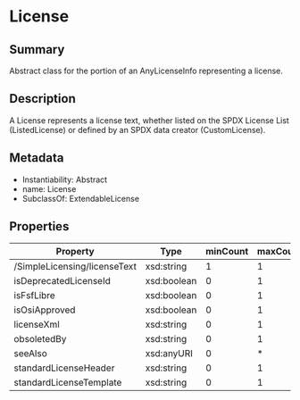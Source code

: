 <!-- Automatically generated by spec-parser v2.0.0 on 2023-12-27T15:02:03.969017+00:00 -->
<!-- SPDX-License-Identifier: Community-Spec-1.0 -->

# License

## Summary

Abstract class for the portion of an AnyLicenseInfo representing a license.


## Description

A License represents a license text, whether listed on the SPDX License List
(ListedLicense) or defined by an SPDX data creator (CustomLicense).


## Metadata

- Instantiability: Abstract
- name: License
- SubclassOf: ExtendableLicense



## Properties

| Property | Type | minCount | maxCount |
|---|---|---|---|
| /SimpleLicensing/licenseText | xsd:string | 1 | 1 |
| isDeprecatedLicenseId | xsd:boolean | 0 | 1 |
| isFsfLibre | xsd:boolean | 0 | 1 |
| isOsiApproved | xsd:boolean | 0 | 1 |
| licenseXml | xsd:string | 0 | 1 |
| obsoletedBy | xsd:string | 0 | 1 |
| seeAlso | xsd:anyURI | 0 | * |
| standardLicenseHeader | xsd:string | 0 | 1 |
| standardLicenseTemplate | xsd:string | 0 | 1 |

